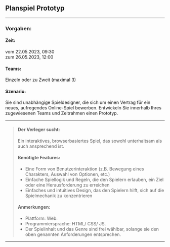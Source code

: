 ## Planspiel Prototyp

---

### Vorgaben:

#### Zeit:
vom 22.05.2023, 09:30   
zum 26.05.2023, 12:00  

#### Teams: 
Einzeln oder zu Zweit (maximal 3)

#### Szenario:
Sie sind unabhängige Spieldesigner, die sich um einen Vertrag für ein neues, aufregendes Online-Spiel bewerben. Entwickeln Sie innerhalb Ihres zugewiesenen Teams und Zeitrahmen einen Prototyp.

---

>#### Der Verleger sucht:
>
>Ein interaktives, browserbasiertes Spiel, das sowohl unterhaltsam als auch ansprechend ist.
>
>
>#### Benötigte Features:
>- Eine Form von Benutzerinteraktion (z.B. Bewegung eines Charakters, Auswahl von Optionen, etc.)
>- Einfache Spiellogik und Regeln, die den Spielern erlauben, ein Ziel oder eine Herausforderung zu erreichen
>- Einfaches und intuitives Design, das den Spielern hilft, sich auf die Spielmechanik zu konzentrieren
>
>#### Anmerkungen:
>- Plattform: Web.
>- Programmiersprache: HTML/ CSS/ JS.
>- Der Spielinhalt und das Genre sind frei wählbar, solange sie den oben genannten Anforderungen entsprechen.

---
